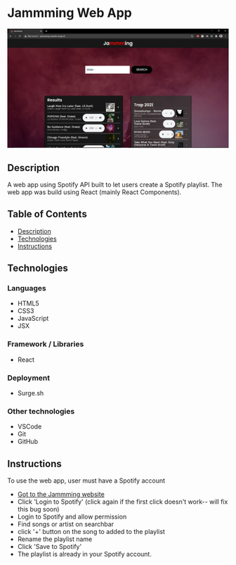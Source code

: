 # Jammming Web App

![demo](./demo.JPG)

## Description

A web app using Spotify API built to let users create a Spotify playlist. The web app was build using React (mainly React Components).

## Table of Contents

* [Description](#description)
* [Technologies](#technologies)
* [Instructions](#instructions)

## Technologies

### Languages

* HTML5
* CSS3
* JavaScript
* JSX

### Framework / Libraries

* React

### Deployment

* Surge.sh

### Other technologies

* VSCode
* Git
* GitHub

## Instructions

To use the web app, user must have a Spotify account

* [Got to the Jammming website](http://jammming-sweater.surge.sh/)
* Click 'Login to Spotify' (click again if the first click doesn't work-- will fix this bug soon)
* Login to Spotify and allow permission
* Find songs or artist on searchbar
* click '+' button on the song to added to the playlist
* Rename the playlist name
* Click 'Save to Spotify'
* The playlist is already in your Spotify account.